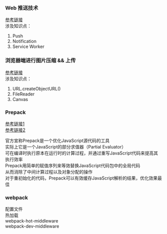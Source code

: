 ### Web 推送技术

[参考链接](https://www.villainhr.com/page/2017/01/08/Web%20%E6%8E%A8%E9%80%81%E6%8A%80%E6%9C%AF)  
涉及知识点：  

1. Push
1. Notification
1. Service Worker

### 浏览器端进行图片压缩 && 上传

[参考链接](https://sebastianblade.com/browser-side-image-compress-and-upload/)  
涉及知识点：  

1. URL.createObjectURL()
1. FileReader
1. Canvas

### Prepack

[参考链接1](https://prepack.io/)  
[参考链接2](https://github.com/facebook/prepack)

官方宣称Prepack是一个优化JavaScript源代码的工具  
实际上它是一个JavaScript的部分求值器（Partial Evaluator）  
可在编译时执行原本在运行时的计算过程，并通过重写JavaScript代码来提高其执行效率  
Prepack用简单的赋值序列来等效替换JavaScript代码包中的全局代码  
从而消除了中间计算过程以及对象分配的操作  
对于重初始化的代码，Prepack可以有效缓存JavaScript解析的结果，优化效果最佳

### webpack

配置文件  
热加载  
webpack-hot-middleware  
webpack-dev-middleware